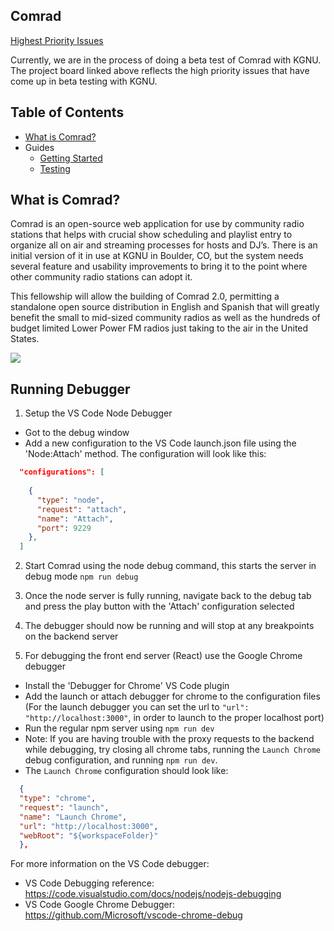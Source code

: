 ## Comrad

[Highest Priority Issues](https://github.com/codefordenver/Comrad/projects/24)

Currently, we are in the process of doing a beta test of Comrad with KGNU. The project board linked above reflects the high priority issues that have come up in beta testing with KGNU.

## Table of Contents

- [What is Comrad?](./docs/comrad.md)
- Guides
    - [Getting Started](./docs/getting_started.md)
    - [Testing](./docs/testing.md)

## What is Comrad?

Comrad is an open-source web application for use by community radio stations that helps with crucial show scheduling and playlist entry to organize all on air and streaming processes for hosts and DJ’s. There is an initial version of it in use at KGNU in Boulder, CO, but the system needs several feature and usability improvements to bring it to the point where other community radio stations can adopt it.

This fellowship will allow the building of Comrad 2.0, permitting a standalone open source distribution in English and Spanish that will greatly benefit the small to mid-sized community radios as well as the hundreds of budget limited Lower Power FM radios just taking to the air in the United States.

![](./docs/images/ComradUI-1.png)

## Running Debugger
1. Setup the VS Code Node Debugger
  - Got to the debug window
  - Add a new configuration to the VS Code launch.json file using the 'Node:Attach' method.  The configuration will look like this:
  ```json
    "configurations": [
      
      {
        "type": "node",
        "request": "attach",
        "name": "Attach",
        "port": 9229
      },
    ]
  ```

2. Start Comrad using the node debug command, this starts the server in debug mode `npm run debug`

3. Once the node server is fully running, navigate back to the debug tab and press the play button with the 'Attach' configuration selected

4. The debugger should now be running and will stop at any breakpoints on the backend server

5. For debugging the front end server (React) use the Google Chrome debugger
  - Install the 'Debugger for Chrome' VS Code plugin
  - Add the launch or attach debugger for chrome to the configuration files (For the launch debugger you can set the url to `"url": "http://localhost:3000"`, in order to launch to the proper localhost port)
  - Run the regular npm server using `npm run dev`
  - Note:  If you are having trouble with the proxy requests to the backend while debugging, try closing all chrome tabs, running the `Launch Chrome` debug configuration, and running `npm run dev`.
  - The `Launch Chrome` configuration should look like:
  ```json
    {
    "type": "chrome",
    "request": "launch",
    "name": "Launch Chrome",
    "url": "http://localhost:3000",
    "webRoot": "${workspaceFolder}"
    },
  ```

For more information on the VS Code debugger:
 - VS Code Debugging reference: https://code.visualstudio.com/docs/nodejs/nodejs-debugging
 - VS Code Google Chrome Debugger:  https://github.com/Microsoft/vscode-chrome-debug
